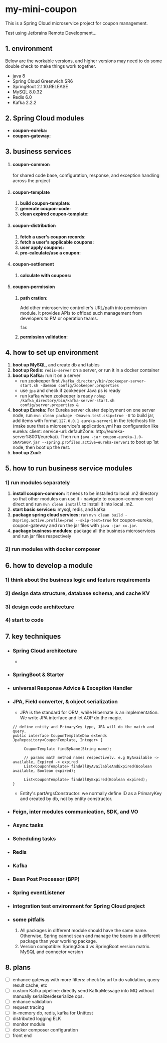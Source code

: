 # my-mini-coupon

This is a Spring Cloud microservice project for coupon management.

Test using Jetbrains Remote Development...

## 1. environment

Below are the workable versions, and higher versions may need to do some double check to make things work together.

* java 8
* Spring Cloud Greenwich.SR6
* SpringBoot 2.1.10.RELEASE
* MySQL 8.0.32
* Redis 6.0
* Kafka 2.2.2

## 2. Spring Cloud modules

* **coupon-eureka:**
* **coupon-gateway:**

## 3. business services

   1. #### coupon-common
      for shared code base, configuration, response, and exception handling across the project

   2. #### coupon-template
       1. **build coupon-template:**
       2. **generate coupon-code:**
       3. **clean expired coupon-template:**

   3. #### coupon-distribution
       1. **fetch a user's coupon records:**
       2. **fetch a user's applicable coupons:**
       3. **user apply coupons:**
       4. **pre-calculate/use a coupon:**

   4. #### coupon-settlement
       1. **calculate with coupons:**

   5. #### coupon-permission
      1. **path cration:**
      
         Add other microservice controller's URL/path into permission module. It provides APIs to offload
      such management from developers to PM or operation teams.
         ```
         fas 
         ```
         
      2. **permission validation:**

## 4. how to set up environment

   1. **boot up MySQL**, and create db and tables
   2. **boot up Redis:** `redis-server` on a server, or run it in a docker container
   3. **boot up Kafka:** run it on a server
       - run zookeeper first `/kafka_directory/bin/zookeeper-server-start.sh -daemon config/zookeeper.properties`
       - use `jpa` and check if zookeeper Java ps is ready
       - run kafka when zookeeper is ready `nohup /kafka_directory/bin/kafka-server-start.sh config/server.properties &`
   4. **boot up Eureka:** For Eureka server cluster deployment on one server node, run
      `mvn clean package -Dmaven.test.skip=true -U` to build jar, add items with format `127.0.0.1 eureka-server1`
      in the /etc/hosts file (make sure that a microservice's application.yml has configuration like eureka:
      client: service-url: defaultZone: http://eureka-server1:8001/eureka/). 
      Then run `java -jar coupon-eureka-1.0-SNAPSHOP.jar --spring.profiles.active=eureka-server1` to
      boot up 1st node, then boot up the rest.
   5. **boot up Zuul:** 

## 5. how to run business service modules

### 1) run modules separately
1. **install coupon-common:** it needs to be installed to local .m2 directory so that other modules can use it
          - navigate to coupon-common root direct and run `mvn clean install` to install it into local .m2.
2. **start basic services:** mysql, redis, and kafka
3. **package spring cloud services:** run `mvn clean build -Dspring.active.profile=prod --skip-test=true` for
coupon-eureka, coupon-gateway and run the jar files with `java -jar xx.jar`.
4. **package business modules:** package all the business microservices and run jar files respectively

### 2) run modules with docker composer



## 6. how to develop a module

   ### 1) think about the business logic and feature requirements

   ### 2) design data structure, database schema, and cache KV

   ### 3) design code architecture

   ### 4) start to code


## 7. key techniques 

- ### Spring Cloud architecture

   -  

- ### SpringBoot & Starter

- ### universal Response Advice & Exception Handler

- ### JPA, Field converter, & object serialization
  - JPA is the standard for ORM, while Hibernate is an implementation. We write JPA interface and let
  AOP do the magic. 
  ```
  // define entity and PrimaryKey type, JPA will do the match and query.
  public interface CouponTemplateDao extends JpaRepository<CouponTemplate, Integer> {
         
       CouponTemplate findByName(String name);
    
       // params math method names respectivelv. e.g ByAvailable -> available, Expired -> expired
       List<CouponTemplate> findAllByAvailableAndExpired(Boolean available, Boolean expired);
    
       List<CouponTemplate> findAllByExpired(Boolean expired);
  }
  ```
  - Entity's partArgsConstructor: we normally define ID as a PrimaryKey and created by db, not by entity constructor.

- ### Feign, inter modules communication, SDK, and VO

- ### Async tasks

- ### Scheduling tasks

- ### Redis

- ### Kafka

- ### Bean Post Processor (BPP)

- ### Spring eventListener

- ### integration test environment for Spring Cloud project

- ### some pitfalls

  1. All packages in different module should have the same name. Otherwise, Spring cannot scan and manage the beans in a
    different package than your working package.
  2. Version compatible: SpringCloud vs SpringBoot version matrix. MySQL and connector version

## 8. plans
   - [ ] enhance gateway with more filters: check by url to do validation, query result cache, etc
   - [ ] custom Kafka pipeline: directly send KafkaMessage into MQ without manually serialize/deserialize ops.
   - [ ] enhance validation
   - [ ] request tracing
   - [ ] in-memory db, redis, kafka for Unittest
   - [ ] distributed logging ELK
   - [ ] monitor module
   - [ ] docker composer configuration
   - [ ] front end
